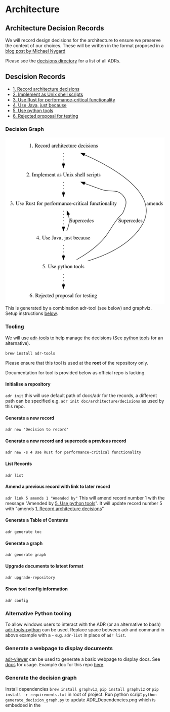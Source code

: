 # Architecture

## Architecture Decision Records

We will record design decisions for the architecture to ensure we preserve the context of our
choices. These will be written in the format proposed in a
[blog post by Michael Nygard](https://cognitect.com/blog/2011/11/15/documenting-architecture-decisions.html)

Please see the [decisions directory](decisions/) for a list of all ADRs.

## Descision Records
* [1. Record architecture decisions](./decisions/0001-record-architecture-decisions.md)
* [2. Implement as Unix shell scripts](./decisions/0002-implement-as-unix-shell-scripts.md)
* [3. Use Rust for performance-critical functionality](./decisions/0003-use-rust-for-performance-critical-functionality.md)
* [4. Use Java, just because](./decisions/0004-use-java-just-because.md)
* [5. Use python tools](./decisions/0005-use-python-tools.md)
* [6. Rejected proposal for testing](./decisions/0006-Rejected-proposal-for-testing.md)

### Decision Graph
![alt text](ADR_Dependencies.png)
This is generated by a combination adr-tool (see below) and graphviz. Setup instructions [below](#generate-the-decision-graph).

### Tooling

We will use [adr-tools](https://github.com/npryce/adr-tools) to help manage the decisions (See [python tools](#alternative-python-tooling) for an alternative).

`brew install adr-tools`

Please ensure that this tool is used at the **root** of the repository only.

Documentation for tool is provided below as official repo is lacking.

#### Initialise a repository
`adr init` this will use default path of docs/adr for the records, a different path can be specified e.g. `adr init doc/architecture/decisions` as used by this repo.

#### Generate a new record

`adr new 'Decision to record'`

#### Generate a new record and supercede a previous record 
`adr new -s 4 Use Rust for performance-critical functionality`

#### List Records
`adr list`

#### Amend a previous record with link to later record
`adr link 5 amends 1 "Amended by"`
This will amend record number 1 with the message "Amended by [5. Use python tools](0005-use-python-tools.md)".
It will update record number 5 with "amends [1. Record architecture decisions](0001-record-architecture-decisions.md)"

#### Generate a Table of Contents
`adr generate toc`

#### Generate a graph 
`adr generate graph`

#### Upgrade documents to latest format
`adr upgrade-repository`

#### Show tool config information
`adr config`


### Alternative Python tooling
To allow windows users to interact with the ADR (or an alternative to bash) [adr-tools-python](https://bitbucket.org/tinkerer_/adr-tools-python/src/master/) can be used.
Replace space between adr and command in above example with a - e.g. `adr-list` in place of `adr list`.

### Generate a webpage to display documents
[adr-viewer](https://pypi.org/project/adr-viewer/) can be used to generate a basic webpage to display docs. See [docs](https://github.com/mrwilson/adr-viewer#usage) for usage. 
Example doc for this repo [here](../../index.html).

### Generate the decision graph
Install dependencies `brew install graphviz`, `pip install graphviz` or `pip install -r requirements.txt` in root of project. 
Run python script `python generate_decision_graph.py` to update ADR_Dependencies.png which is embedded in the 
